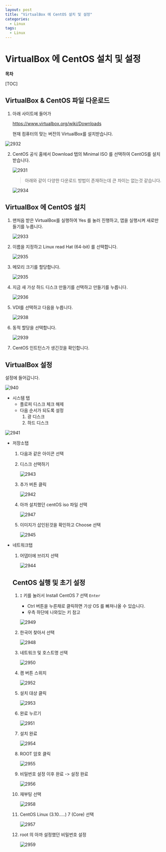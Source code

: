 ```yaml
---
layout: post
title: "VirtualBox 에 CentOS 설치 및 설정"
categories:
  - Linux
tags:
  - Linux
---
```


# VirtualBox 에 CentOS 설치 및 설정



**목차**

[TOC]



## VirtualBox & CentOS 파일 다운로드

1. 아래 사이트에 들어가

   <https://www.virtualbox.org/wiki/Downloads>

   현재 컴퓨터의 맞는 버전의 VirtualBox를 설치받습니다.

![2932](https://user-images.githubusercontent.com/31085727/54729916-5e0e0e80-4bc9-11e9-928d-826fe0383ca4.png)

2. CentOS 공식 홈에서 Download 탭의 Minimal ISO 를 선택하여 CentOS를 설치받습니다.

   ![2931](https://user-images.githubusercontent.com/31085727/54729917-60706880-4bc9-11e9-907c-7a43d4164e9d.png)

   > 아래와 같이 다양한 다운로드 방법이 존재하는데 큰 차이는 없는것 같습니다.

   ![2934](https://user-images.githubusercontent.com/31085727/54730075-20f64c00-4bca-11e9-95c3-4301a86f245e.png)



## VirtualBox 에 CentOS 설치

1. 맨처음 받은 VirtualBox를 실행하여 Yes 를 눌러 진행하고, 앱을 실행시켜 새로만들기를 누릅니다.

   ![2933](https://user-images.githubusercontent.com/31085727/54730129-864a3d00-4bca-11e9-83c7-6a6f68f3dd01.png)

2. 이름을 지정하고 Linux read Hat (64-bit) 를 선택합니다.

   ![2935](https://user-images.githubusercontent.com/31085727/54730169-c4476100-4bca-11e9-8362-f2e03d1316e7.png)

3. 메모리 크기를 할당합니다.

   ![2935](https://user-images.githubusercontent.com/31085727/54730169-c4476100-4bca-11e9-8362-f2e03d1316e7.png)

4. 지금 새 가상 하드 디스크 만들기를 선택하고 만들기를 누릅니다.

   ![2936](https://user-images.githubusercontent.com/31085727/54730215-01abee80-4bcb-11e9-8913-16132f531c7a.png)

5. VDI를 선택하고 다음을 누릅니다.

   ![2938](https://user-images.githubusercontent.com/31085727/54730257-56e80000-4bcb-11e9-94e1-37ec3238b439.png)

6. 동적 할당을 선택합니다.

   ![2939](https://user-images.githubusercontent.com/31085727/54730323-90207000-4bcb-11e9-98e0-0909b1266ebe.png)

7. CentOS 인트턴스가 생긴것을 확인합니다.

   

## VirtualBox 설정



설정에 들어갑니다.

![940](https://user-images.githubusercontent.com/31085727/54730337-a8908a80-4bcb-11e9-9aa3-c56898c6776c.png)



- 시스템 탭
  - 플로피 디스크 체크 해제
  - 다음 순서가 되도록 설정
    1. 광 디스크
    2. 하드 디스크

![2941](https://user-images.githubusercontent.com/31085727/54730459-73386c80-4bcc-11e9-8fa6-c697c9865511.png)



- 저장소탭

  1. 다음과 같은 아이콘 선택

  2. 디스크 선택하기

     ![2943](https://user-images.githubusercontent.com/31085727/54730522-c3173380-4bcc-11e9-85ad-8e5b2cdeb48f.png)

  3. 추가 버튼 클릭

     ![2942](https://user-images.githubusercontent.com/31085727/54730562-ff4a9400-4bcc-11e9-8371-8111b0aac1de.png)

  4. 아까 설치했던 centOS iso 파일 선택

     ![2947](https://user-images.githubusercontent.com/31085727/54730605-27d28e00-4bcd-11e9-907b-d6f64405d302.png)

  5. 이미지가 삽인된것을 확인하고 Choose 선택

     ![2945](https://user-images.githubusercontent.com/31085727/54730631-43d62f80-4bcd-11e9-8286-fc94507c8275.png)



- 네트워크탭

  1. 어댑터에 브리지 선택

     ![2944](https://user-images.githubusercontent.com/31085727/54730647-5cdee080-4bcd-11e9-890b-1eee6d9de9cf.png)

     

  ## CentOS 실행 및 초기 설정

  1. `I` 키를 눌러서 Install CentOS 7 선택 `Enter`

     - Ctrl 버튼을 누른채로 클릭하면 가상 OS 를 빠져나올 수 있습니다.
     - 우측 하단에 나와있는 키 참고

     ![2949](https://user-images.githubusercontent.com/31085727/54730707-b0512e80-4bcd-11e9-80a5-3808a50d7250.png)

  2. 한국어 찾아서 선택

     ![2948](https://user-images.githubusercontent.com/31085727/54730857-759bc600-4bce-11e9-95be-7d12c6bd436e.png)

  3. 네트워크 및 호스트명 선택

     ![2950](https://user-images.githubusercontent.com/31085727/54730868-8ba98680-4bce-11e9-9240-26d4958aa7e9.png)

  4. 켬 버튼 스위치

     ![2952](https://user-images.githubusercontent.com/31085727/54730880-9f54ed00-4bce-11e9-8ee8-abb83d0d4a22.png)

  5. 설치 대상 클릭

     ![2953](https://user-images.githubusercontent.com/31085727/54730895-b8f63480-4bce-11e9-9e8e-00b5f2d5d51d.png)

  6. 완료 누르기

     ![2951](https://user-images.githubusercontent.com/31085727/54730904-cad7d780-4bce-11e9-89d6-b99175d4bf4c.png)

  7. 설치 완료

     ![2954](https://user-images.githubusercontent.com/31085727/54730930-e216c500-4bce-11e9-86f9-b76b1c3df81e.png)

  8. ROOT 암호 클릭

     ![2955](https://user-images.githubusercontent.com/31085727/54730959-fa86df80-4bce-11e9-96c0-062393124b8b.png)

  9. 비밀번호 설정 이후 완료 -> 설정 완료

     ![2956](https://user-images.githubusercontent.com/31085727/54730987-18ecdb00-4bcf-11e9-9c91-45c7a6cfe30f.png)

  10. 재부팅 선택

      ![2958](https://user-images.githubusercontent.com/31085727/54731026-5fdad080-4bcf-11e9-9104-eefecfdd8882.png)

  11. CentOS Linux (3.10.....) 7 (Core) 선택

      ![2957](https://user-images.githubusercontent.com/31085727/54731043-74b76400-4bcf-11e9-98bf-25d37dfce65b.png)

  12. root 의 아까 설정했던 비밀번호 설정

      ![2959](https://user-images.githubusercontent.com/31085727/54731064-8993f780-4bcf-11e9-9b98-115b58586751.png)






